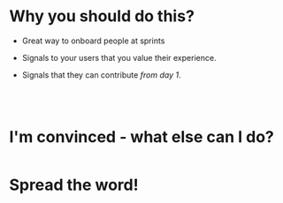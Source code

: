 # Why you should do this?

- Great way to onboard people at sprints

- Signals to your users that you value their experience.

- Signals that they can contribute <em>from day 1</em>.

<br/>
<br/>
<h1 class="fragment">I'm convinced - what else can I do? </h1>
<br/>
<br/>

<span class="fragment" style="font-size: 2em">
    <b>Spread the word!</b>
</span>

